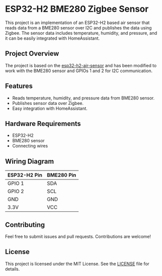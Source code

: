 # ESP32-H2 BME280 Zigbee Sensor

This project is an implementation of an ESP32-H2 based air sensor that reads data from a BME280 sensor over I2C and publishes the data using Zigbee. The sensor data includes temperature, humidity, and pressure, and it can be easily integrated with HomeAssistant.

## Project Overview

The project is based on the [esp32-h2-air-sensor](https://github.com/acha666/esp32-h2-air-sensor) and has been modified to work with the BME280 sensor and GPIOs 1 and 2 for I2C communication.

## Features

- Reads temperature, humidity, and pressure data from BME280 sensor.
- Publishes sensor data over Zigbee.
- Easy integration with HomeAssistant.

## Hardware Requirements

- ESP32-H2
- BME280 sensor
- Connecting wires

## Wiring Diagram

ESP32-H2 Pin | BME280 Pin
-------------|------------
GPIO 1       | SDA
GPIO 2       | SCL
GND          | GND
3.3V         | VCC

## Contributing

Feel free to submit issues and pull requests. Contributions are welcome!

## License

This project is licensed under the MIT License. See the [LICENSE](LICENSE) file for details.
